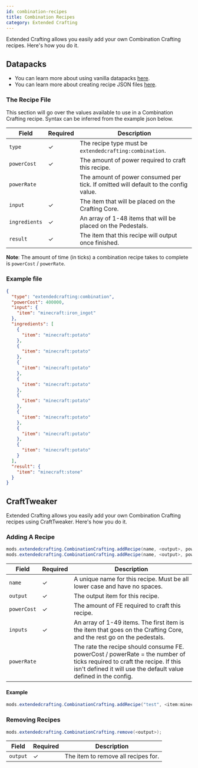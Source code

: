 ```yaml
---
id: combination-recipes 
title: Combination Recipes 
category: Extended Crafting
---
```


Extended Crafting allows you easily add your own Combination Crafting recipes. Here's how you do it.

## Datapacks

<alert title="Prerequisites">
  <ul>
    <li>
      You can learn more about using vanilla datapacks <a href="https://minecraft.gamepedia.com/Data_pack">here</a>.
    </li>
    <li>
      You can learn more about creating recipe JSON files <a href="https://minecraft.gamepedia.com/Recipe">here</a>.
    </li>
  </ul>
</alert>

### The Recipe File
This section will go over the values available to use in a Combination Crafting recipe. Syntax can be inferred from the example json below.

| Field         | Required | Description                                                                         |
|---------------|----------|-------------------------------------------------------------------------------------|
| `type`        | ✓        | The recipe type must be `extendedcrafting:combination`.                             |
| `powerCost`   | ✓        | The amount of power required to craft this recipe.                                  |
| `powerRate`   |          | The amount of power consumed per tick. If omitted will default to the config value. |
| `input`       | ✓        | The item that will be placed on the Crafting Core.                                  |
| `ingredients` | ✓        | An array of 1-48 items that will be placed on the Pedestals.                        |
| `result`      | ✓        | The item that this recipe will output once finished.                                |

**Note**: The amount of time (in ticks) a combination recipe takes to complete is `powerCost` / `powerRate`.

### Example file
```json
{
  "type": "extendedcrafting:combination",
  "powerCost": 400000,
  "input": {
    "item": "minecraft:iron_ingot"
  },
  "ingredients": [
    {
      "item": "minecraft:potato"
    },
    {
      "item": "minecraft:potato"
    },
    {
      "item": "minecraft:potato"
    },
    {
      "item": "minecraft:potato"
    },
    {
      "item": "minecraft:potato"
    },
    {
      "item": "minecraft:potato"
    },
    {
      "item": "minecraft:potato"
    },
    {
      "item": "minecraft:potato"
    }
  ],
  "result": {
    "item": "minecraft:stone"
  }
}
```

## CraftTweaker
Extended Crafting allows you easily add your own Combination Crafting recipes using CraftTweaker. Here's how you do it.

### Adding A Recipe
```java
mods.extendedcrafting.CombinationCrafting.addRecipe(name, <output>, powerCost, [inputs]);
mods.extendedcrafting.CombinationCrafting.addRecipe(name, <output>, powerCost, [inputs], powerRate);
```

| Field       | Required | Description                                                                                                                                                                                 |
|-------------|----------|---------------------------------------------------------------------------------------------------------------------------------------------------------------------------------------------|
| `name`      | ✓        | A unique name for this recipe. Must be all lower case and have no spaces.                                                                                                                   |
| `output`    | ✓        | The output item for this recipe.                                                                                                                                                            |
| `powerCost` | ✓        | The amount of FE required to craft this recipe.                                                                                                                                             |
| `inputs`    | ✓        | An array of 1-49 items. The first item is the item that goes on the Crafting Core, and the rest go on the pedestals.                                                                        |
| `powerRate` |          | The rate the recipe should consume FE. powerCost / powerRate = the number of ticks required to craft the recipe. If this isn't defined it will use the default value defined in the config. |

#### Example
```java
mods.extendedcrafting.CombinationCrafting.addRecipe("test", <item:minecraft:stick> * 10, 10000, [<item:minecraft:diamond>, <tag:forge:ingots/iron>, <item:minecraft:stick>], 100);
```

### Removing Recipes
```java
mods.extendedcrafting.CombinationCrafting.remove(<output>);
```

| Field    | Required | Description                         |
|----------|----------|-------------------------------------|
| `output` | ✓        | The item to remove all recipes for. |
